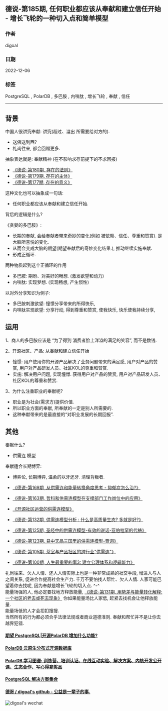 ## 德说-第185期, 任何职业都应该从奉献和建立信任开始 - 增长飞轮的一种切入点和简单模型     
                                              
### 作者                                              
digoal                                              
                                              
### 日期                                              
2022-12-06                                           
                                              
### 标签                                              
PostgreSQL , PolarDB , 多巴胺 , 内啡肽 , 增长飞轮 , 奉献 , 信任                         
                                              
----                                              
                                              
## 背景      
中国人很讲究奉献: 讲究(超过、溢出 所需要给对方的).    
- 送佛送到西?   
- 礼尚往来, 都会回赠更多.    
  
抽象表达就是: 奉献精神 (在不影响求存前提下的不求回报)    
- [《德说-第180期, 存在的法则》](../202211/20221124_05.md)    
- [《德说-第179期, 存在的主体》](../202211/20221123_04.md)    
- [《德说-第177期, 存在的意义》](../202211/20221120_01.md)    
  
这种文化也可以抽象成一句话:   
- 任何职业都应该从奉献和建立信任开始.    
  
背后的逻辑是什么?  
  
《贪婪的多巴胺》:   
- 长期的奉献, 会给奉献者带来奇妙的变化(例如 被依赖、信任、尊重和赞赏). 是大脑所喜悦的变化.    
- 从而会变成大脑的期望(期望奉献后的奇妙变化结果.), 推动继续实施奉献.    
- 形成正循环.    
  
两种物质起到这个正循环的作用  
- 多巴胺: 期盼、对美好的畅想. (激发欲望和动力)   
- 内啡肽: 实现梦想. (实现畅想, 产生惯性)   
  
  
以对外分享知识为例子:   
- 多巴胺刺激欲望: 憧憬分享带来的所得快乐,   
- 内啡肽实现欲望: 分享行动, 得到尊重和赞赏, 使我快乐, 快乐使我持续分享,   
  
  
## 运用  
1、商人的多巴胺应该是 “为了得到 消费者脸上洋溢的满足的笑容”, 而不是数钱.   
  
  
2、开源社区、产品: 从奉献和建立信任开始   
- 憧憬: 用户使用你的开源产品解决了业务问题带来的满足感, 用户对产品的赞赏, 用户对产品研发人员、社区KOL的尊重和赞赏.    
- 实施: 解决用户问题, 实现憧憬. 获得用户对产品的赞赏, 用户对产品研发人员、社区KOL的尊重和赞赏.    
  
  
3、为什么注重职业的奉献呢?    
- 职业是为社会(需求方)提供价值.    
- 所以职业方面的奉献, 所奉献的一定是别人所需要的.    
- 这种奉献带来的是最直接的“对职业发展的长期回报”.    
  
## 其他  
  
奉献什么?   
- 供需连 模型  
  
奉献适合长期博弈:   
- 博弈论, 长期博弈, 温柔的以牙还牙. 清理背叛者.   
  
- [《德说-第169期, 从供需连和能量转换角度思考 - 抑郁症怎么治?》](../202211/20221111_03.md)    
- [《德说-第163期, 哲科和供需连模型在支撑部门工作岗位中的应用》](../202210/20221022_02.md)    
- [《开源社区运营的供需连模型》](../202209/20220928_01.md)    
- [《德说-第132期, 供需连模型分析 : 什么是高质量生态? 多就是好?》](../202209/20220903_02.md)    
- [《德说-第125期, 圣经中的供需连模型-有效的说话-亚伯拉罕的代祷》](../202208/20220819_02.md)    
- [《德说-第123期, 易中天品三国里的供需连模型-贾诩》](../202208/20220812_01.md)    
- [《德说-第105期, 茶室与产品社区的跨行业"供需连"》](../202206/20220617_01.md)    
- [《德说-第100期, 人生最重要的事3: 建立公理体系和逻辑能力》](../202206/20220610_01.md)    
   
礼尚往来、欠人人情、还人人情实际上也是一种非常成熟的社交手段, 增进人与人之间关系, 促进合作提高社会生产力. 千万不要怕找人帮忙、欠人人情. 人家可能巴望着你去找呢, 因为奉献是增长飞轮的切入点.   ^-^    
能量场强的人, 他必定要找地方释放能量, [《德说-第131期, 用势差与能量转化解释: 一个社区的老去或死去现象》](../202209/20220903_01.md)   你如果能量场比人家低, 赶紧去找机会让他释放能量.  
能量场低的人才会扣扣搜搜.  
当然所有的行为都必须合乎法律法规或者商业道德准则. 奉献和帮忙并不是让你去越界犯错.     
    
  
#### [期望 PostgreSQL|开源PolarDB 增加什么功能?](https://github.com/digoal/blog/issues/76 "269ac3d1c492e938c0191101c7238216")
  
  
#### [PolarDB 云原生分布式开源数据库](https://github.com/ApsaraDB "57258f76c37864c6e6d23383d05714ea")
  
  
#### [PolarDB 学习图谱: 训练营、培训认证、在线互动实验、解决方案、内核开发公开课、生态合作、写心得拿奖品](https://www.aliyun.com/database/openpolardb/activity "8642f60e04ed0c814bf9cb9677976bd4")
  
  
#### [PostgreSQL 解决方案集合](../201706/20170601_02.md "40cff096e9ed7122c512b35d8561d9c8")
  
  
#### [德哥 / digoal's github - 公益是一辈子的事.](https://github.com/digoal/blog/blob/master/README.md "22709685feb7cab07d30f30387f0a9ae")
  
  
![digoal's wechat](../pic/digoal_weixin.jpg "f7ad92eeba24523fd47a6e1a0e691b59")
  
